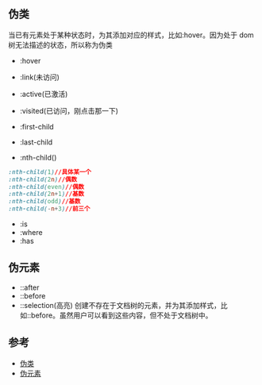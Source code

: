 ## 伪类

当已有元素处于某种状态时，为其添加对应的样式，比如:hover。因为处于 dom 树无法描述的状态，所以称为伪类
- :hover
- :link(未访问)
- :active(已激活)
- :visited(已访问，刚点击那一下)

- :first-child
- :last-child
- :nth-child()
```css
:nth-child(1)//具体某一个
:nth-child(2n)//偶数
:nth-child(even)//偶数
:nth-child(2n+1)//基数
:nth-child(odd)//基数
:nth-child(-n+3)//前三个
```
- :is
- :where
- :has


## 伪元素
- ::after
- ::before
- ::selection(高亮)
创建不存在于文档树的元素，并为其添加样式，比如::before。虽然用户可以看到这些内容，但不处于文档树中。
## 参考
- [伪类](https://developer.mozilla.org/zh-CN/docs/Web/CSS/Pseudo-classes)
- [伪元素](https://developer.mozilla.org/zh-CN/docs/Web/CSS/Pseudo-elements)